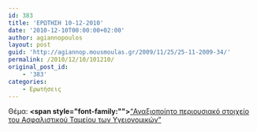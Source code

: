 ```yaml
---
id: 383
title: 'ΕΡΩΤΗΣΗ 10-12-2010'
date: '2010-12-10T00:00:00+02:00'
author: agiannopoulos
layout: post
guid: 'http://agiannop.mousmoulas.gr/2009/11/25/25-11-2009-34/'
permalink: /2010/12/10/101210/
original_post_id:
    - '383'
categories:
    - Ερωτήσεις
---
```


Θέμα: **<span style="font-family:""></span>**[“Αναξιοποίητο περιουσιακό στοιχείο του Ασφαλιστικού Ταμείου των Υγειονομικών” ](/wp-content/uploads/2009/11/06122010_tsay.pdf)